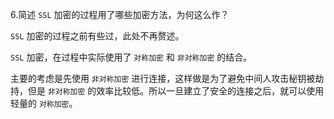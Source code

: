6.简述 `SSL` 加密的过程用了哪些加密方法，为何这么作？

`SSL` 加密的过程之前有些过，此处不再赘述。


`SSL` 加密，在过程中实际使用了 `对称加密` 和 `非对称加密` 的结合。

主要的考虑是先使用 `非对称加密` 进行连接，这样做是为了避免中间人攻击秘钥被劫持，但是 `非对称加密` 的效率比较低。所以一旦建立了安全的连接之后，就可以使用轻量的 `对称加密`。


